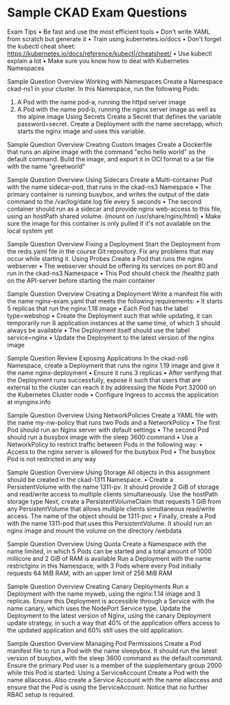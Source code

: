 # Sample CKAD Exam Questions

Exam Tips
• Be fast and use the most efficient tools
• Don't write YAML from scratch but generate it
• Train using kubernetes.io/docs
• Don't forget the kubectl cheat sheet:
https://kubernetes.io/docs/reference/kubect|/cheatsheet/
• Use kubectl explain a lot
• Make sure you know how to deal with Kubernetes Namespaces

Sample Question Overview
Working with Namespaces
Create a Namespace ckad-ns1 in your cluster. In this Namespace, run the following Pods:
1. A Pod with the name pod-a, running the httpd server image
2. A Pod with the name pod-b, running the nginx server image as well as the alpine image
Using Secrets
Create a Secret that defines the variable password=secret. Create a Deployment with the name secretapp, which starts the nginx image and uses this variable.

Sample Question Overview
Creating Custom Images
Create a Dockerfile that runs an alpine image with the command "echo hello world" as the default command. Build the image, and export it in OCl format to a tar file with the name "greetworld"

Sample Question Overview
Using Sidecars
Create a Multi-container Pod with the name sidecar-pod, that runs in the ckad-ns3 Namespace
• The primary container is running busybox, and writes the output of the date command to the /var/log/date.log file every 5 seconds
• The second container should run as a sidecar and provide nginx web-access to this file, using an hostPath shared volume. (mount on /usr/share/nginx/html)
• Make sure the image for this container is only pulled if it's not available on the local system yet

Sample Question Overview
Fixing a Deployment
Start the Deployment from the redis.yaml file in the course Git repository.
Fix any problems that may occur while starting it.
Using Probes
Create a Pod that runs the nginx webserver
• The webserver should be offering its services on port 80 and run in the ckad-ns3 Namespace
• This Pod should check the /healthz path on the API-server before starting the main container

Sample Question Overview
Creating a Deployment
Write a manifest file with the name nginx-exam.yaml that meets the following requirements:
• It starts 5 replicas that run the nginx:1.18 image
• Each Pod has the label type=webshop
• Create the Deployment such that while updating, it can temporarily run 8 application instances at the same time, of which 3 should always be available
• The Deployment itself should use the label service=nginx
• Update the Deployment to the latest version of the nginx image

Sample Question Review
Exposing Applications
In the ckad-ns6 Namespace, create a Deployment that runs the nginx 1.19 image and give it the name nginx-deployment
• Ensure it runs 3 replicas
• After verifying that the Deployment runs successfully, expose it such that users that are external to the cluster can reach it by addressing the Node Port 32000 on the Kubernetes Cluster node
• Configure Ingress to access the application at mynginx.info

Sample Question Overview
Using NetworkPolicies
Create a YAML file with the name my-nw-policy that runs two Pods and a
NetworkPolicy
• The first Pod should run an Nginx server with default settings
• The second Pod should run a busybox image with the sleep 3600 command
• Use a NetworkPolicy to restrict traffic between Pods in the following way:
• Access to the nginx server is allowed for the busybox Pod
• The busybox Pod is not restricted in any way

Sample Question Overview
Using Storage
All objects in this assignment should be created in the ckad-1311 Namespace.
• Create a PersistentVolume with the name 1311-pv. It should provide 2 GiB of storage and read/write access to multiple clients simultaneously. Use the hostPath storage type
Next, create a PersistentVolumeClaim that requests 1 GiB from any PersistentVolume that allows multiple clients simultaneous read/write access. The name of the object should be 1311-pvc
• Finally, create a Pod with the name 1311-pod that uses this PersistentVolume. It should run an nginx image and mount the volume on the directory /webdata

Sample Question Overview
Using Quota
Create a Namespace with the name limited, in which 5 Pods can be started and a total amount of 1000 millicore and 2 GiB of RAM is available Run a Deployment with the name restrictginx in this Namespace, with 3 Pods where every Pod initially requests 64 MiB RAM, with an upper limit of 256 MiB
RAM

Sample Question Overview
Creating Canary Deployments
Run a Deployment with the name myweb, using the nginx:1.14 image and 3 replicas. Ensure this Deployment is accessible through a Service with the name canary, which uses the NodePort Service type.
Update the Deployment to the latest version of Nginx, using the canary Deployment update strategy, in such a way that 40% of the application offers access to the updated application and 60% still uses the old application.

Sample Question Overview
Managing Pod Permissions
Create a Pod manifest file to run a Pod with the name sleepybox. It should run the latest version of busybox, with the sleep 3600 command as the default command. Ensure the primary Pod user is a member of the supplementary group 2000 while this Pod is started.
Using a ServiceAccount
Create a Pod with the name allaccess. Also create a Service Account with the name allaccess and ensure that the Pod is using the ServiceAccount. Notice that no further RBAC setup is required.


